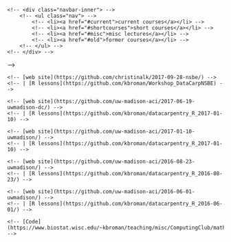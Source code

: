 <!-- --- -->
<!-- layout: page -->
<!-- title: teaching -->
<!-- description: Karl Broman's teaching -->
<!-- --- -->

<!-- <div class="navbar"> -->
    <!-- <div class="navbar-inner"> -->
        <!-- <ul class="nav"> -->
            <!-- <li><a href="#current">current courses</a></li> -->
            <!-- <li><a href="#shortcourses">short courses</a></li> -->
            <!-- <li><a href="#misc">misc lectures</a></li> -->
            <!-- <li><a href="#old">former courses</a></li> -->
        <!-- </ul> -->
    <!-- </div> -->
<!-- </div> -->


<!-- ### <a name="current"></a>Current courses -->

<!-- #### [Tools for reproducible research](http://kbroman.org/Tools4RR) (BMI 826-003; Spring, 2016) -->

<!-- - [Schedule](http://kbroman.org/Tools4RR/pages/schedule.html) -->
<!-- - [Resources and further reading](http://kbroman.org/Tools4RR/pages/resources.html) -->

<!-- #### Statistical methods for molecular biology (Stat 877), with many others -->

<!-- - [QTL mapping part 1 (pdf)](https://www.biostat.wisc.edu/~kbroman/teaching/uwstatgen/broman_qtl1.pdf) -->
<!-- - [QTL mapping part 2 (pdf)](https://www.biostat.wisc.edu/~kbroman/teaching/uwstatgen/broman_qtl2.pdf) -->
<!-- - [R/qtl tutorial (pdf)](http://www.rqtl.org/tutorials/rqtltour2.pdf) -->
<!-- - Homework: \[[assignment -->
<!-- (pdf)](https://www.biostat.wisc.edu/~kbroman/teaching/uwstatgen/hw1.pdf) | [data (csv)](https://www.biostat.wisc.edu/~kbroman/teaching/uwstatgen/hw1.csv)\] -->
<!-- <!-- -->
 <!-- | [solutions (html)](https://www.biostat.wisc.edu/~kbroman/teaching/uwstatgen/hw1_solns.html) -->
 <!-- | [source (Rmd)](https://www.biostat.wisc.edu/~kbroman/teaching/uwstatgen/hw1_solns.Rmd)\] -->
<!-- --> -->
<!-- - Older lectures: -->
  <!-- - [Meiosis and recombination](https://www.biostat.wisc.edu/~kbroman/teaching/uwstatgen/broman_recombination.pdf) -->
  <!-- - [Nonparametric linkage analysis in humans](https://www.biostat.wisc.edu/~kbroman/teaching/uwstatgen/broman_nplinkage.pdf) -->
  <!-- - [QTL mapping in humans](https://www.biostat.wisc.edu/~kbroman/teaching/uwstatgen/broman_humanqtl.pdf) -->

<!-- --- -->

<!-- ### <a name="shortcourses"></a>Short courses -->

<!-- #### Reproducible Research Workshop -->
  <!-- [Reproducible Research Workshop](https://github.com/SISBID/Module3), -->
  <!-- [Summer Institute in Statistics for Big Data](https://www.biostat.washington.edu/suminst/sisbid2017/modules/BD1703), -->
  <!-- Seattle, WA (17-19 July 2017) -->

<!-- --- -->

<!-- #### R/qtl and R/qtl2 workshop -->
 <!-- [R/qtl and R/qtl2 workshop](https://github.com/kbroman/RqtlWorkshop), -->
 <!-- [Complex Trait Community meeting](http://complextrait.org/ctc2017), -->
 <!-- Memphis, TN (13 June 2017) -->

<!-- --- -->

<!-- #### [Data Carpentry](http://www.datacarpentry.org) -->

<!-- [National Society of Black Engineers Professional Development Conference](http://www.nsbe.org/PDC.aspx) -->
<!-- Chicago, IL (28 Sept 2017) -->

  <!-- - [Course materials](https://christinalk.github.io/2017-09-28-nsbe/) -->
  <!-- - GitHub repository: -->
    <!-- [web site](https://github.com/christinalk/2017-09-28-nsbe/) -->
    <!-- | [R lessons](https://github.com/kbroman/Workshop_DataCarpNSBE) -->

<!-- [UW-Madison](uw-madison-aci.github.io/2017-06-19-uwmadison-dc/) -->
<!-- Madison, WI (19-20 June 2017) -->

  <!-- - [Course materials](https://uw-madison-aci.github.io/2017-06-19-uwmadison-dc/) -->
  <!-- - GitHub repository: -->
    <!-- [web site](https://github.com/uw-madison-aci/2017-06-19-uwmadison-dc/) -->
    <!-- | [R lessons](https://github.com/kbroman/datacarpentry_R_2017-01-10) -->

<!-- [UW-Madison](https://uw-madison-aci.github.io/2017-01-10-uwmadison/), -->
<!-- Madison, WI (10-11 January 2017) -->

  <!-- - [Course materials](http://uw-madison-aci.github.io/2017-01-10-uwmadison/) -->
  <!-- - GitHub repository: -->
    <!-- [web site](https://github.com/uw-madison-aci/2017-01-10-uwmadison/) -->
    <!-- | [R lessons](https://github.com/kbroman/datacarpentry_R_2017-01-10) -->

<!-- [UW-Madison](https://uw-madison-aci.github.io/2016-08-23-uwmadison/), -->
<!-- Madison, WI (23-24 August 2016) -->

  <!-- - [Course materials](http://uw-madison-aci.github.io/2016-08-23-uwmadison/) -->
  <!-- - GitHub repository: -->
    <!-- [web site](https://github.com/uw-madison-aci/2016-08-23-uwmadison/) -->
    <!-- | [R lessons](https://github.com/kbroman/datacarpentry_R_2016-08-23/) -->

<!-- [UW-Madison](http://uw-madison-aci.github.io/2016-06-01-uwmadison/), -->
<!-- Madison, WI (1-2 June 2016) -->

  <!-- - [Course materials](http://uw-madison-aci.github.io/2016-06-01-uwmadison/) -->
  <!-- - GitHub repository: -->
    <!-- [web site](https://github.com/uw-madison-aci/2016-06-01-uwmadison/) -->
    <!-- | [R lessons](https://github.com/kbroman/datacarpentry_R_2016-06-01/) -->

<!-- #### [Software Carpentry](http://software-carpentry.org/) -->

<!-- [UW-Madison](http://uw-madison-aci.github.io/2015-06-03-wisc/) -->
<!-- (for Social Scientists), -->
<!-- Madison, WI (3-4 June, 2015) -->

  <!-- - [Course materials](https://github.com/UW-Madison-ACI/boot-camps/blob/2015-06-03/README.md#day-1) -->
  <!-- - [GitHub repository](https://github.com/UW-Madison-ACI/boot-camps/tree/2015-06-03) -->

<!-- [Washington State University](http://karawoo.com/2015-04-27-wsu/), -->
<!-- Pullman, WA (27-28 April 2015) -->

  <!-- - [Course materials](http://karawoo.com/2015-04-27-wsu/syllabus/index.html) -->
  <!-- - [GitHub repository](https://github.com/karawoo/2015-04-27-wsu/) -->

<!-- [UW-Madison](http://uw-madison-aci.github.io/2014-08-25-wisc/), -->
<!-- Madison, WI (25-26 August 2014) -->

  <!-- - [Course materials](https://github.com/UW-Madison-ACI/boot-camps/blob/2014-08-25/README.md#day-1) -->
  <!-- - [GitHub repository](https://github.com/UW-Madison-ACI/boot-camps/tree/2014-08-25) -->

<!-- --- -->

<!-- #### <a name="Texas"></a>R/qtl workshop at Texas A&M, 2 Sep 2015 -->

<!-- - Introduction to QTL mapping: -->
  <!-- [pdf](https://www.biostat.wisc.edu/~kbroman/teaching/misc/Texas/intro.pdf) | -->
  <!-- [b/w pdf, 2 slides per page](https://www.biostat.wisc.edu/~kbroman/teaching/misc/Texas/intro_2up.pdf) -->
<!-- - Interactive illustrations -->
  <!-- [EM algorithm](https://www.biostat.wisc.edu/~kbroman/D3/em_alg) | -->
  <!-- [LOD curves](https://www.biostat.wisc.edu/~kbroman/D3/lod_and_effect) | -->
  <!-- [Permutation test](https://www.biostat.wisc.edu/~kbroman/D3/lod_random) -->
<!-- - Multiple QTL mapping: -->
  <!-- [pdf](https://www.biostat.wisc.edu/~kbroman/teaching/misc/Texas/multiqtl.pdf) | -->
  <!-- [b/w pdf, 2 slides per page](https://www.biostat.wisc.edu/~kbroman/teaching/misc/Texas/multiqtl_2up.pdf) -->
<!-- - [R/qtl](http://www.rqtl.org) laboratory: -->
  <!-- [pdf](https://www.biostat.wisc.edu/~kbroman/teaching/misc/Texas/rqtltour2.pdf) -->
  <!-- | [code](https://www.biostat.wisc.edu/~kbroman/teaching/misc/Texas/rqtltour2.R) -->


<!-- --- -->

<!-- #### <a name="JAX"></a>[Short course on Systems Genetics](http://courses.jax.org/2014/systems-genetics.html) at The Jackson Lab -->

<!-- Oct 16-Oct 22, 2016 -->

<!-- - Introduction to QTL mapping: -->
  <!-- [pdf](https://www.biostat.wisc.edu/~kbroman/teaching/misc/Jax/2016/intro.pdf) -->
<!-- - Interactive illustrations: -->
  <!-- [EM algorithm](https://www.biostat.wisc.edu/~kbroman/D3/em_alg) | -->
  <!-- [LOD curves](https://www.biostat.wisc.edu/~kbroman/D3/lod_and_effect) | -->
  <!-- [Permutation test](https://www.biostat.wisc.edu/~kbroman/D3/lod_random) -->
<!-- - Special topics: -->
  <!-- [pdf](https://www.biostat.wisc.edu/~kbroman/teaching/misc/Jax/2016/topics.pdf) -->
<!-- - Multiple QTL mapping: -->
  <!-- [pdf](https://www.biostat.wisc.edu/~kbroman/teaching/misc/Jax/2016/multiqtl.pdf) -->
<!-- - Multivariate QTL mapping: -->
  <!-- [pdf](https://www.biostat.wisc.edu/~kbroman/teaching/misc/Jax/2016/multivariate.pdf) -->
<!-- - [R/qtl](http://www.rqtl.org) laboratory: -->
  <!-- [pdf (50k)](https://www.biostat.wisc.edu/~kbroman/teaching/misc/Jax/2016/rqtltour2.pdf) -->
  <!-- | [code](https://www.biostat.wisc.edu/~kbroman/teaching/misc/Jax/2016/rqtltour2.R) -->
<!-- - [R/qtlcharts](http://kbroman.org/qtlcharts): -->
  <!-- [user guide](http://kbroman.org/qtlcharts/assets/vignettes/userGuide.html) -->

<!-- Sep 27-Oct 3, 2015 -->

<!-- - Introduction to QTL mapping: -->
  <!-- [pdf](https://www.biostat.wisc.edu/~kbroman/teaching/misc/Jax/2015/intro.pdf) | -->
  <!-- [b/w pdf, 2 slides per page](https://www.biostat.wisc.edu/~kbroman/teaching/misc/Jax/2015/intro_2up.pdf) -->
<!-- - Interactive illustrations -->
  <!-- [EM algorithm](https://www.biostat.wisc.edu/~kbroman/D3/em_alg) | -->
  <!-- [LOD curves](https://www.biostat.wisc.edu/~kbroman/D3/lod_and_effect) | -->
  <!-- [Permutation test](https://www.biostat.wisc.edu/~kbroman/D3/lod_random) -->
<!-- - Multiple QTL mapping: -->
  <!-- [pdf](https://www.biostat.wisc.edu/~kbroman/teaching/misc/Jax/2015/multiqtl.pdf) | -->
  <!-- [b/w pdf, 2 slides per page](https://www.biostat.wisc.edu/~kbroman/teaching/misc/Jax/2015/multiqtl_2up.pdf) -->
<!-- - [R/qtl](http://www.rqtl.org) laboratory: -->
  <!-- [pdf (50k)](https://www.biostat.wisc.edu/~kbroman/teaching/misc/Jax/2014/rqtltour2.pdf) -->
  <!-- | [code](https://www.biostat.wisc.edu/~kbroman/teaching/misc/Jax/2014/rqtltour2.R) -->
<!-- - [R/qtlcharts](http://kbroman.org/qtlcharts): -->
  <!-- [user guide](http://kbroman.org/qtlcharts/assets/vignettes/userGuide.html) -->

<!-- Sep 27-Oct 4, 2014 -->

<!-- - Introduction to QTL mapping: -->
  <!-- [pdf](https://www.biostat.wisc.edu/~kbroman/teaching/misc/Jax/2014/intro.pdf) | -->
  <!-- [b/w pdf, 2 slides per page](https://www.biostat.wisc.edu/~kbroman/teaching/misc/Jax/2014/intro_2up.pdf) -->
<!-- - Interactive illustrations -->
  <!-- [EM algorithm](https://www.biostat.wisc.edu/~kbroman/D3/em_alg) | -->
  <!-- [LOD curves](https://www.biostat.wisc.edu/~kbroman/D3/lod_and_effect) | -->
  <!-- [Permutation test](https://www.biostat.wisc.edu/~kbroman/D3/lod_random) -->
<!-- - A few slides on Haley-Knott regression: -->
  <!-- [pdf](https://www.biostat.wisc.edu/~kbroman/teaching/misc/Jax/2014/hk.pdf) | -->
  <!-- [b/w pdf, 2 slides per page](https://www.biostat.wisc.edu/~kbroman/teaching/misc/Jax/2014/hk_2up.pdf) -->
<!-- - Multiple QTL mapping: -->
  <!-- [pdf](https://www.biostat.wisc.edu/~kbroman/teaching/misc/Jax/2014/multiqtl.pdf) | -->
  <!-- [b/w pdf, 2 slides per page](https://www.biostat.wisc.edu/~kbroman/teaching/misc/Jax/2014/multiqtl_2up.pdf) -->
<!-- - [R/qtl](http://www.rqtl.org) laboratory: -->
  <!-- [pdf (50k)](https://www.biostat.wisc.edu/~kbroman/teaching/misc/Jax/2014/rqtltour2.pdf) -->
  <!-- | [code](https://www.biostat.wisc.edu/~kbroman/teaching/misc/Jax/2014/rqtltour2.R) -->

<!-- Sep 8-14, 2013 -->

<!-- - Introduction to QTL mapping: -->
<!-- [pdf (382k)](https://www.biostat.wisc.edu/~kbroman/teaching/misc/Jax/2013/intro_2up.pdf) -->
<!-- - Multiple QTL mapping: -->
  <!-- [pdf (5.2M)](https://www.biostat.wisc.edu/~kbroman/teaching/misc/Jax/2013/multiqtl_2up.pdf) -->
<!-- - [R/qtl](http://www.rqtl.org) laboratory: -->
  <!-- [pdf (50k)](https://www.biostat.wisc.edu/~kbroman/teaching/misc/Jax/2013/rqtltour2.pdf) -->
  <!-- | [code](https://www.biostat.wisc.edu/~kbroman/teaching/misc/Jax/2013/rqtltour2.R) -->

<!-- Oct 28-Nov 4, 2012 -->

<!-- - Introduction to QTL mapping: -->
  <!-- [pdf (381k)](https://www.biostat.wisc.edu/~kbroman/teaching/misc/Jax/2012/intro_2up.pdf) -->
<!-- - Multiple QTL mapping: -->
  <!-- [pdf (5.2M)](https://www.biostat.wisc.edu/~kbroman/teaching/misc/Jax/2012/multiqtl_2up.pdf) -->
<!-- - [R/qtl](http://www.rqtl.org) laboratory: -->
  <!-- [pdf (50k)](https://www.biostat.wisc.edu/~kbroman/teaching/misc/Jax/2012/rqtltour2.pdf) -->
  <!-- | [code](Jax/2012/rqtltour2.R) -->

<!-- Oct 2-9, 2011 -->

<!-- - Introduction to QTL mapping: -->
  <!-- [pdf (1.2M)](https://www.biostat.wisc.edu/~kbroman/teaching/misc/Jax/2011/intro_2up.pdf) -->
<!-- - Multiple QTL mapping: -->
  <!-- [pdf (4.9M)](https://www.biostat.wisc.edu/~kbroman/teaching/misc/Jax/2011/multiqtl_2up.pdf) -->
<!-- - [R/qtl](http://www.rqtl.org) laboratory: -->
  <!-- [pdf (51k)](https://www.biostat.wisc.edu/~kbroman/teaching/misc/Jax/2011/rqtltour2.pdf) -->
  <!-- | [code](Jax/2011/rqtltour2.R) -->

<!-- Sep 19-25, 2010 -->

<!-- - Introduction to QTL mapping: -->
  <!-- [pdf (268k)](https://www.biostat.wisc.edu/~kbroman/teaching/misc/Jax/2010/intro_2up.pdf) -->
<!-- - Multiple QTL mapping: -->
  <!-- [pdf (4.8M)](https://www.biostat.wisc.edu/~kbroman/teaching/misc/Jax/2010/multiqtl_2up.pdf) -->
<!-- - [R/qtl](http://www.rqtl.org) laboratory: -->
  <!-- [pdf (51k)](https://www.biostat.wisc.edu/~kbroman/teaching/misc/Jax/2010/rqtltour2.pdf) -->
  <!-- | [code](Jax/2010/rqtltour2.R) -->

<!-- Oct 19-25, 2009 -->

<!-- - Introduction to QTL mapping: -->
  <!-- [pdf (268k)](https://www.biostat.wisc.edu/~kbroman/teaching/misc/Jax/2009/intro_2up.pdf) -->
<!-- - Multiple QTL mapping: -->
  <!-- [pdf (4.8M)](https://www.biostat.wisc.edu/~kbroman/teaching/misc/Jax/2009/multiqtl_2up.pdf) -->
<!-- - [R/qtl](http://www.rqtl.org) laboratory: -->
  <!-- [pdf (51k)](https://www.biostat.wisc.edu/~kbroman/teaching/misc/Jax/2009/rqtltour2.pdf) -->
  <!-- | [code](Jax/2009/rqtltour2.R) -->

<!-- Sep 23-29, 2008 -->

<!-- - Introduction to QTL mapping: -->
  <!-- [pdf (268k)](https://www.biostat.wisc.edu/~kbroman/teaching/misc/Jax/2008/intro_2up.pdf) -->
<!-- - Multiple QTL mapping: -->
  <!-- [pdf (813k)](https://www.biostat.wisc.edu/~kbroman/teaching/misc/Jax/2008/multiqtl_2up.pdf) -->
<!-- - [R/qtl](http://www.rqtl.org) laboratory: -->
  <!-- [pdf (138k)](https://www.biostat.wisc.edu/~kbroman/teaching/misc/Jax/2008/rqtltour.pdf) -->
  <!-- | [code](Jax/2008/rqtltour.R) -->

<!-- --- -->

<!-- #### <a name="JAXold"></a>Short course on Complex Trait Analysis at The Jackson Lab -->

<!-- Oct 11-17, 2007 -->

<!-- - Introduction to QTL mapping: -->
  <!-- [pdf (4.2M)](https://www.biostat.wisc.edu/~kbroman/teaching/misc/Jax/2007/qtlhandout.pdf) -->
<!-- - [R/qtl](http://www.rqtl.org) laboratory: -->
  <!-- [pdf (125k)](https://www.biostat.wisc.edu/~kbroman/teaching/misc/Jax/2007/rqtltour.pdf) -->
  <!-- | [code](Jax/2007/rqtltour.R) -->

<!-- Sep 16-22, 2006 -->

<!-- - Introduction to QTL mapping: -->
  <!-- [pdf (491k)](https://www.biostat.wisc.edu/~kbroman/teaching/misc/Jax/2006/qtlhandout.pdf) -->
<!-- - [R/qtl](http://www.rqtl.org) laboratory: -->
  <!-- [pdf (69k)](https://www.biostat.wisc.edu/~kbroman/teaching/misc/Jax/2006/rqtltour.pdf) -->
  <!-- | [code](Jax/2006/rqtltour.R) -->

<!-- Oct 5-11, 2005 -->

<!-- - Introduction to QTL mapping: -->
  <!-- [pdf (453k)](https://www.biostat.wisc.edu/~kbroman/teaching/misc/Jax/2005/qtlhandout.pdf) -->
<!-- - [R/qtl](http://www.rqtl.org) laboratory: -->
  <!-- [pdf (69k)](https://www.biostat.wisc.edu/~kbroman/teaching/misc/Jax/2005/rqtltour.pdf) -->
  <!-- | [code](Jax/2005/rqtltour.R) -->

<!-- Sep 16-22, 2004 -->

<!-- - Introduction to QTL mapping: -->
  <!-- [pdf (460k)](https://www.biostat.wisc.edu/~kbroman/teaching/misc/Jax/2004/qtlhandout.pdf) -->
<!-- - [R/qtl](http://www.rqtl.org) laboratory: -->
  <!-- [pdf (69k)](https://www.biostat.wisc.edu/~kbroman/teaching/misc/Jax/2004/rqtltour.pdf) -->
  <!-- | [code](Jax/2004/rqtltour.R) -->

<!-- Oct 9-15, 2003 -->

<!-- - Introduction to QTL mapping: -->
  <!-- [pdf (477k)](https://www.biostat.wisc.edu/~kbroman/teaching/misc/Jax/2003/qtlhandouts.pdf) -->
<!-- - [R/qtl](http://www.rqtl.org) laboratory: -->
  <!-- [pdf (54k)](https://www.biostat.wisc.edu/~kbroman/teaching/misc/Jax/2003/rqtllab.pdf) | [code](Jax/2003/rqtllab.R) -->

<!-- Sep 18-24, 2002 -->

<!-- - Statistics Overview: [pdf (552k)](https://www.biostat.wisc.edu/~kbroman/teaching/misc/Jax/2002/jax_stathandouts.pdf) -->
<!-- - Introduction to QTL mapping: [pdf (488k)](https://www.biostat.wisc.edu/~kbroman/teaching/misc/Jax/2002/jax_qtlhandouts.pdf) -->


<!-- --- -->

<!-- #### [Training course on field trial & QTL analysis using R & R/qtl](http://www.icrisat.org/rcourse.htm) -->

<!-- [ICRISAT](http://www.icrisat.org), Patancheru, Andhra Pradesh, India -->
<!-- (Dec 3-6, 2012) -->

<!-- - Introduction to QTL mapping: -->
  <!-- \[[pdf (381k)](https://www.biostat.wisc.edu/~kbroman/teaching/misc/Hyderabad/intro.pdf) | -->
  <!-- [b/w pdf, 2 slides per page](https://www.biostat.wisc.edu/~kbroman/teaching/misc/Hyderabad/intro_2up.pdf)\] -->
<!-- - Multiple QTL mapping: -->
  <!-- \[[pdf (4.9M)](https://www.biostat.wisc.edu/~kbroman/teaching/misc/Hyderabad/multiqtl.pdf) | -->
  <!-- [b/w, 2 slides per page](https://www.biostat.wisc.edu/~kbroman/teaching/misc/Hyderabad/multiqtl_2up.pdf)\] -->
<!-- - [R/qtl](http://www.rqtl.org) laboratory: -->
  <!-- \[[pdf (91k)](https://www.biostat.wisc.edu/~kbroman/teaching/misc/Hyderabad/rqtltour3.pdf) | -->
  <!-- [code](https://www.biostat.wisc.edu/~kbroman/teaching/misc/Hyderabad/rqtltour3.R)\] -->

<!-- --- -->

<!-- #### [NeuroproMiSe training course in genetic analysis and bioinformatics](http://www.inflam.lu.se/index.php?option=com_content&task=view&id=91&Itemid=56) -->

<!-- Lund, Sweden (Jan 8-12, 2007) -->

<!-- - Interval mapping: -->
  <!-- \[ [lecture](https://www.biostat.wisc.edu/~kbroman/teaching/misc/Lund/2007/lec1.pdf) | [handout](https://www.biostat.wisc.edu/~kbroman/teaching/misc/Lund/2007/handout1.pdf) \] -->
<!-- - AIL, RIL, RIX, HS, CC, CSS: -->
  <!-- \[ [lecture](https://www.biostat.wisc.edu/~kbroman/teaching/misc/Lund/2007/lec2.pdf) | [handout](https://www.biostat.wisc.edu/~kbroman/teaching/misc/Lund/2007/handout2.pdf) \] -->
<!-- - Multiple QTL mapping: -->
  <!-- \[ [lecture](https://www.biostat.wisc.edu/~kbroman/teaching/misc/Lund/2007/lec3.pdf) | [handout](https://www.biostat.wisc.edu/~kbroman/teaching/misc/Lund/2007/handout3.pdf) \] -->
<!-- - A brief tour of R/qtl: -->
  <!-- \[ [handout](https://www.biostat.wisc.edu/~kbroman/teaching/misc/http://www.rqtl.org/rqtltour.pdf) | [code](https://www.biostat.wisc.edu/~kbroman/teaching/misc/http://www.rqtl.org/rqtltour.R) | [additional functions](https://www.biostat.wisc.edu/~kbroman/teaching/misc/http://www.rqtl.org/multqtlfunc.R) \] -->


<!-- --- -->

<!-- #### [Summer Institute in Statistical Genetics](https://www.biostat.wisc.edu/~kbroman/teaching/misc/http://www.biostat.washington.edu/sisg06/), QTL Mapping II module -->

<!-- (formerly at NC State University, now held at the University of -->
<!-- Washington, Seattle) <br/> -->

<!-- Summer, 2006 -->

<!-- - Introduction:  [pdf (280k)](https://www.biostat.wisc.edu/~kbroman/teaching/misc/SISG/2006/intro_handout.pdf) -->
<!-- - Model selection: [pdf (243k)](https://www.biostat.wisc.edu/~kbroman/teaching/misc/SISG/2006/modelsel_handout.pdf) -->
<!-- - HMMs and the pseudomarker algorithm: [pdf (1143k)](https://www.biostat.wisc.edu/~kbroman/teaching/misc/SISG/2006/hmm_imp_handout.pdf) -->
<!-- - [R/qtl](http://www.rqtl.org) lab: -->
  <!-- [pdf (70k)](https://www.biostat.wisc.edu/~kbroman/teaching/misc/SISG/2006/rqtllab.pdf) | -->
  <!-- [code](https://www.biostat.wisc.edu/~kbroman/teaching/misc/SISG/2006/rqtllab.R) -->


<!-- Summer, 2005 -->

<!-- - Introduction:  [pdf (668k)](https://www.biostat.wisc.edu/~kbroman/teaching/misc/SISG/2005/intro_handout.pdf) -->
<!-- - Model selection: [pdf (51k)](https://www.biostat.wisc.edu/~kbroman/teaching/misc/SISG/2005/modelsel_handout.pdf) -->
<!-- - HMMs and the pseudomarker algorithm: [pdf (1160k)](https://www.biostat.wisc.edu/~kbroman/teaching/misc/SISG/2005/hmm_imp_handout.pdf) -->
<!-- - [R/qtl](http://www.rqtl.org) lab: -->
  <!-- [pdf (68k)](https://www.biostat.wisc.edu/~kbroman/teaching/misc/SISG/2005/rqtllab.pdf) | -->
  <!-- [code](https://www.biostat.wisc.edu/~kbroman/teaching/misc/SISG/2005/rqtllab.R) -->


<!-- Summer, 2004 -->

<!-- - Introduction:  [pdf (638k)](https://www.biostat.wisc.edu/~kbroman/teaching/misc/SISG/2004/intro_handout.pdf) -->
<!-- - Model selection: [pdf (51k)](https://www.biostat.wisc.edu/~kbroman/teaching/misc/SISG/2004/modelsel_handout.pdf) -->
<!-- - HMMs and the pseudomarker algorithm: [pdf (1161k)](https://www.biostat.wisc.edu/~kbroman/teaching/misc/SISG/2004/hmm_imp_handout.pdf) -->
<!-- - [R/qtl](http://www.rqtl.org) lab: -->
  <!-- [pdf (67k)](https://www.biostat.wisc.edu/~kbroman/teaching/misc/SISG/2004/rqtllab.pdf) | -->
  <!-- [code](https://www.biostat.wisc.edu/~kbroman/teaching/misc/SISG/2004/rqtllab.R) -->


<!-- Summer, 2003 -->

<!-- - Introduction:  [pdf (331k)](https://www.biostat.wisc.edu/~kbroman/teaching/misc/SISG/2003/intro_ho.pdf) -->
<!-- - Model selection: [pdf (76k)](https://www.biostat.wisc.edu/~kbroman/teaching/misc/SISG/2003/modelsel_ho.pdf) -->
<!-- - HMMs and the pseudomarker algorithm: [pdf (1186k)](https://www.biostat.wisc.edu/~kbroman/teaching/misc/SISG/2003/hmm_imp_ho.pdf) -->
<!-- - [R/qtl](http://www.rqtl.org) lab: -->
  <!-- [pdf (69k)](https://www.biostat.wisc.edu/~kbroman/teaching/misc/SISG/2003/rqtllab.pdf) -->


<!-- Summer, 2002 -->

<!-- - Introduction:  [pdf (755k)](https://www.biostat.wisc.edu/~kbroman/teaching/misc/SISG/2002/session1_ho.pdf) -->
<!-- - HMMs and the pseudomarker algorithm: [pdf (1312k)](https://www.biostat.wisc.edu/~kbroman/teaching/misc/SISG/2002/session3_ho.pdf) -->
<!-- - Model selection: [pdf (285k)](https://www.biostat.wisc.edu/~kbroman/teaching/misc/SISG/2002/session4_ho.pdf) -->
<!-- - [R/qtl](http://www.rqtl.org) description/demo: [pdf (24k)](https://www.biostat.wisc.edu/~kbroman/teaching/misc/SISG/2002/rqtl_ho.pdf) -->


<!-- --- -->

<!-- ### <a name="misc"></a>Miscellaneous lectures -->

<!-- #### My experiences in statistical consulting -->

<!-- Statistical Consulting course, [Department of Statistics](http://www.stat.wisc.edu), [UW&ndash;Madison](http://www.wisc.edu) <br/> -->

<!-- - [Slides (pdf)](https://www.biostat.wisc.edu/~kbroman/teaching/misc/consulting.pdf) [[source on github](http://github.com/kbroman/Talk_StatConsulting.git)] -->
<!-- - [Related blog post](http://kbroman.wordpress.com/2013/04/02/thoughts-on-statistical-consulting/) -->


<!-- --- -->

<!-- #### [Experimental design, basic statistics, and sample size determination for animal-based research](http://oac.med.jhmi.edu/humane_site/topics/12A.html)<br/> -->

<!-- [Enhancing Humane Science/Improving Animal Research course](http://oac.med.jhmi.edu/humane_site/index.html) <br/> -->
<!-- [Center for Alternatives -->
<!-- to Animal Testing](http://caat.jhsph.edu), Johns Hopkins University<br/> -->

<!-- -  Presentation: \[[ppt (1.2M)](https://www.biostat.wisc.edu/~kbroman/teaching/misc/humanesci.ppt)\] -->
<!-- -  Handout: -->
  <!-- \[[color pdf (5.1M)](https://www.biostat.wisc.edu/~kbroman/teaching/misc/humanesci_color.pdf) | -->
  <!-- [B/W pdf (4.1M)](https://www.biostat.wisc.edu/~kbroman/teaching/misc/humanesci_bw.pdf)\] -->

<!-- --- -->

<!-- #### Recombination and linkage -->

<!-- NS 881  ([Dale Schoeller](http://www.nutrisci.wisc.edu/FACULTYPAGES/f_schoeller.html)) <br/> -->
<!-- [Department of Nutritional Sciences](http://www.nutrisci.wisc.edu/), [University of Wisconsin - Madison](http://www.wisc.edu)<br/> -->
<!-- 20 Feb 2008:  \[ [ppt (2.2M)](https://www.biostat.wisc.edu/~kbroman/teaching/misc/NutritionCourse/nutrition_course_2008-02.ppt) | [pdf (1.1M)](https://www.biostat.wisc.edu/~kbroman/teaching/misc/NutritionCourse/nutrition_handout.pdf) \] -->

<!-- PHS 904 Genetic Epidemiology ([Engelman](http://www.pophealth.wisc.edu/faculty/cengelman.html)) <br/> -->
<!-- [Population Health Sciences](http://www.pophealth.wisc.edu/), [University of Wisconsin - Madison](http://www.wisc.edu)<br/> -->
<!-- 24 Jan 2008:  \[ [ppt (3.8M)](https://www.biostat.wisc.edu/~kbroman/teaching/misc/corinne/corinne_course_2008-01.ppt) | [pdf (1.3M)](https://www.biostat.wisc.edu/~kbroman/teaching/misc/Corinne/corinne_course_2008-01_handout.pdf) \] -->


<!-- --- -->

<!-- #### Identifying QTL in experimental crosses -->

<!-- Advanced Topics in Human Genetics (Reeves and Feinberg)<br/> -->
<!-- Human Genetics, Johns Hopkins School of Medicine <br/> -->
<!-- 9  Apr 2007:  [pdf (2.2M)](https://www.biostat.wisc.edu/~kbroman/teaching/misc/quantGenet/qtlhandout07.pdf)<br/> -->
<!-- 27 Feb 2006:  [pdf (461k)](https://www.biostat.wisc.edu/~kbroman/teaching/misc/quantGenet/quantGenet4.pdf)<br/> -->
<!-- 28 Feb 2005:  [pdf (461k)](https://www.biostat.wisc.edu/~kbroman/teaching/misc/quantGenet/quantGenet4.pdf)<br/> -->
<!-- 25 Feb 2004:  [pdf (461k)](https://www.biostat.wisc.edu/~kbroman/teaching/misc/quantGenet/quantGenet4.pdf)<br/> -->
<!-- 27 Feb 2003:  [pdf (475k)](https://www.biostat.wisc.edu/~kbroman/teaching/misc/quantGenet/quantGenet3.pdf)<br/> -->
<!-- 12 Feb 2002:  [pdf (750k)](https://www.biostat.wisc.edu/~kbroman/teaching/misc/quantGenet/quantGenet2.pdf)<br/> -->
<!-- 16 Feb 2001:  [pdf (587k)](https://www.biostat.wisc.edu/~kbroman/teaching/misc/quantGenet/quantGenet.pdf)<br/> -->
<!-- 18 Feb 2000:  [pdf (587k)](https://www.biostat.wisc.edu/~kbroman/teaching/misc/quantGenet/quantGenet.pdf) -->


<!-- --- -->

<!-- #### [Hopkins Biostatistics Student Computing Club](http://www.biostat.jhsph.edu/bit/compintro/) -->

<!-- Mathematica<br/> -->
<!-- 27 Apr 2007: \[[pdf (70k)](https://www.biostat.wisc.edu/~kbroman/teaching/misc/ComputingClub/mathematica.pdf) | [b/w pdf (77k)](https://www.biostat.wisc.edu/~kbroman/teaching/misc/ComputingClub/mathematica_handout.pdf) | -->
    <!-- [Code](https://www.biostat.wisc.edu/~kbroman/teaching/misc/ComputingClub/math_input.txt)\] -->

<!-- How to build a web page<br/> -->
<!-- 8 Dec 2006: \[[ppt (1.0M)](https://www.biostat.wisc.edu/~kbroman/teaching/misc/ComputingClub/html06.ppt) | [pdf (618k)](https://www.biostat.wisc.edu/~kbroman/teaching/misc/ComputingClub/html06_handout.pdf)\]<br/> -->
<!-- 11 Nov 2005: \[[ppt (1.1M)](https://www.biostat.wisc.edu/~kbroman/teaching/misc/ComputingClub/html05.ppt) | [pdf (618k)](https://www.biostat.wisc.edu/~kbroman/teaching/misc/ComputingClub/html05_handout.pdf)\]<br/> -->


<!-- --- -->

<!-- #### Perl for human linkage analysis -->

<!-- [Biocomputing I: Perl for bioinformatics](http://www.pinedalab.jhsph.edu/Teaching/PerlForBioinformatics) (Pineda)<br/> -->
<!-- [Biostatistics](http://www.biostat.jhsph.edu), [Johns Hopkins Bloomberg School of Public Health](http://www.jhsph.edu)<br/> -->
<!-- 26 Oct 2005:  [pdf (42k)](https://www.biostat.wisc.edu/~kbroman/teaching/misc/perl4linkage_ho.pdf)<br/> -->
 <!-- 6 Dec 2004:  [pdf (42k)](https://www.biostat.wisc.edu/~kbroman/teaching/misc/perl4linkage_ho.pdf)<br/> -->
<!-- 24 Oct 2003:  [pdf (42k)](https://www.biostat.wisc.edu/~kbroman/teaching/misc/perl4linkage_handout.pdf)<br/> -->
<!-- 14 May 2003:  [pdf (42k)](https://www.biostat.wisc.edu/~kbroman/teaching/misc/perl4linkage_handout.pdf)<br/> -->



<!-- --- -->

<!-- ### <a name="old"></a>Former courses at UW-Madison -->

<!-- #### [Statistical methods for QTL mapping](https://www.biostat.wisc.edu/~kbroman/teaching/qtltopics) (BMI 826-001; Fall, 2012) -->

<!-- #### [GAW 17 course](https://www.biostat.wisc.edu/~kbroman/teaching/gaw17) (Pop Health 904 Sec 003), with many others -->

<!-- #### [Introductory applied statistics for the life sciences](https://www.biostat.wisc.edu/~kbroman/teaching/stat371) (Stat 371) -->

<!-- --- -->

<!-- ### Courses taught at Johns Hopkins -->

<!-- #### [Special topics in genetics and genomics](https://www.biostat.wisc.edu/~kbroman/teaching/statgen) (140.668) -->

<!-- #### [Statistics for laboratory scientists](https://www.biostat.wisc.edu/~kbroman/teaching/labstat) (140.615-616) -->

<!-- #### [Statistical computing](http://www.biostat.jhsph.edu/~bcaffo/statcomp) (140.776) -->

<!-- - Coding practices: -->
  <!-- \[[pdf (35k)](https://www.biostat.wisc.edu/~kbroman/teaching/statprog/coding_ho.pdf) | -->
  <!-- [books](statprog/coding_refs.html)\] -->
<!-- - C Programming I: -->
  <!-- \[[pdf (56k)](https://www.biostat.wisc.edu/~kbroman/teaching/statprog/cprog1_ho.pdf) | -->
  <!-- [books](https://www.biostat.wisc.edu/~kbroman/teaching/statprog/cprog_refs.html) | -->
  <!-- [Example code (c_code_1.tgz)](https://www.biostat.wisc.edu/~kbroman/teaching/statprog/c_code_1.tgz)\] -->
<!-- - C Programming II: -->
  <!-- \[[pdf (57k)](https://www.biostat.wisc.edu/~kbroman/teaching/statprog/cprog2_ho.pdf) | -->
  <!-- [Example code (c_code_2.tgz)](https://www.biostat.wisc.edu/~kbroman/teaching/statprog/c_code_2.tgz)\] -->
<!-- - C Programming III: -->
  <!-- \[[pdf (14k)](https://www.biostat.wisc.edu/~kbroman/teaching/statprog/cprog3_ho.pdf) | -->
  <!-- [Example code (c_code_3.tgz)](https://www.biostat.wisc.edu/~kbroman/teaching/statprog/c_code_3.tgz)\] -->

<!-- #### [Introduction to computing](https://www.biostat.wisc.edu/~kbroman/teaching/compintro) -->

<!-- #### [Genetics for statisticians](https://www.biostat.wisc.edu/~kbroman/teaching/gen4stat/index.html) (140.667) -->

<!-- #### [Statistical genetics](https://www.biostat.wisc.edu/~kbroman/teaching/statgen_old/index.html) (140.668) -->

<!-- #### [Advanced statistical computing](https://www.biostat.wisc.edu/~kbroman/teaching/statcomp/index.html) (140.778) -->
